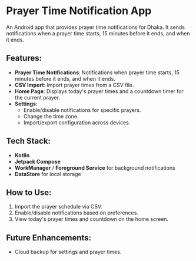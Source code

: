 # Prayer Time Notification App

An Android app that provides prayer time notifications for Dhaka. It sends notifications when a prayer time starts, 15 minutes before it ends, and when it ends.

## Features:
- **Prayer Time Notifications**: Notifications when prayer time starts, 15 minutes before it ends, and when it ends.
- **CSV Import**: Import prayer times from a CSV file.
- **Home Page**: Displays today's prayer times and a countdown timer for the current prayer.
- **Settings**:  
  - Enable/disable notifications for specific prayers.
  - Change the time zone.
  - Import/export configuration across devices.

## Tech Stack:
- **Kotlin**
- **Jetpack Compose**
- **WorkManager** / **Foreground Service** for background notifications
- **DataStore** for local storage

## How to Use:
1. Import the prayer schedule via CSV.
2. Enable/disable notifications based on preferences.
3. View today's prayer times and countdown on the home screen.

## Future Enhancements:
- Cloud backup for settings and prayer times.

